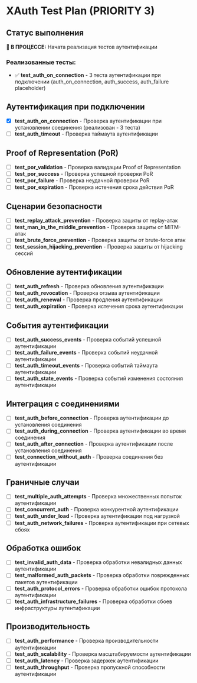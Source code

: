 # XAuth Test Plan (PRIORITY 3)

## Статус выполнения
**🔄 В ПРОЦЕССЕ:** Начата реализация тестов аутентификации

### Реализованные тесты:
- ✅ **test_auth_on_connection** - 3 теста аутентификации при подключении (auth_on_connection, auth_success, auth_failure placeholder)

## Аутентификация при подключении
- [x] **test_auth_on_connection** - Проверка аутентификации при установлении соединения (реализован - 3 теста)
- [ ] **test_auth_timeout** - Проверка таймаута аутентификации

## Proof of Representation (PoR)
- [ ] **test_por_validation** - Проверка валидации Proof of Representation
- [ ] **test_por_success** - Проверка успешной проверки PoR
- [ ] **test_por_failure** - Проверка неудачной проверки PoR
- [ ] **test_por_expiration** - Проверка истечения срока действия PoR

## Сценарии безопасности
- [ ] **test_replay_attack_prevention** - Проверка защиты от replay-атак
- [ ] **test_man_in_the_middle_prevention** - Проверка защиты от MITM-атак
- [ ] **test_brute_force_prevention** - Проверка защиты от brute-force атак
- [ ] **test_session_hijacking_prevention** - Проверка защиты от hijacking сессий

## Обновление аутентификации
- [ ] **test_auth_refresh** - Проверка обновления аутентификации
- [ ] **test_auth_revocation** - Проверка отзыва аутентификации
- [ ] **test_auth_renewal** - Проверка продления аутентификации
- [ ] **test_auth_expiration** - Проверка истечения срока аутентификации

## События аутентификации
- [ ] **test_auth_success_events** - Проверка событий успешной аутентификации
- [ ] **test_auth_failure_events** - Проверка событий неудачной аутентификации
- [ ] **test_auth_timeout_events** - Проверка событий таймаута аутентификации
- [ ] **test_auth_state_events** - Проверка событий изменения состояния аутентификации

## Интеграция с соединениями
- [ ] **test_auth_before_connection** - Проверка аутентификации до установления соединения
- [ ] **test_auth_during_connection** - Проверка аутентификации во время соединения
- [ ] **test_auth_after_connection** - Проверка аутентификации после установления соединения
- [ ] **test_connection_without_auth** - Проверка соединения без аутентификации

## Граничные случаи
- [ ] **test_multiple_auth_attempts** - Проверка множественных попыток аутентификации
- [ ] **test_concurrent_auth** - Проверка конкурентной аутентификации
- [ ] **test_auth_under_load** - Проверка аутентификации под нагрузкой
- [ ] **test_auth_network_failures** - Проверка аутентификации при сетевых сбоях

## Обработка ошибок
- [ ] **test_invalid_auth_data** - Проверка обработки невалидных данных аутентификации
- [ ] **test_malformed_auth_packets** - Проверка обработки поврежденных пакетов аутентификации
- [ ] **test_auth_protocol_errors** - Проверка обработки ошибок протокола аутентификации
- [ ] **test_auth_infrastructure_failures** - Проверка обработки сбоев инфраструктуры аутентификации

## Производительность
- [ ] **test_auth_performance** - Проверка производительности аутентификации
- [ ] **test_auth_scalability** - Проверка масштабируемости аутентификации
- [ ] **test_auth_latency** - Проверка задержек аутентификации
- [ ] **test_auth_throughput** - Проверка пропускной способности аутентификации
